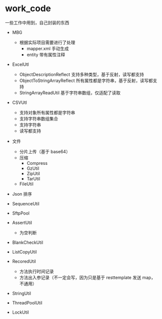 # work_code



一些工作中用到，自己封装的东西

* MBG
   * 根据实际项目需要进行了处理
      * mapper.xml 手动生成
      * entity 带有属性注释   

* ExcelUtl
    * ObjectDescriptionReflect
        支持多种类型，基于反射，读写都支持
    * ObjectToStringArrayReflect
        所有属性都是字符串，基于反射，读写都支持
    * StringArrayReadUtil
        基于字符串数组，仅适配了读取

* CSVUtl
    * 支持对象所有属性都是字符串
    * 支持字符串数组集合
    * 支持字符串
    * 读写都支持
 * 文件
   * 分片上传（基于 base64）
   * 压缩
      * Compress
      * GzUtil
      * ZipUtil
      * TarUtil
   * FileUtil
* Json 排序
* SequenceUtil
* SftpPool
* AssertUtil
    * 为空判断
* BlankCheckUtil
* ListCopyUtil
* RecoredUtil
    * 方法执行时间记录
    * 方法出入参记录（不一定会写，因为只是基于 resttemplate 发送 map，不通用）
* StringUtil
* ThreadPoolUtil
* LockUtil
